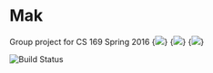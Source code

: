 
# Mak

Group project for CS 169 Spring 2016
 {<img src="https://codeclimate.com/github/lenawu/mak-169/badges/gpa.svg" />}
  {<img src="https://codeclimate.com/github/lenawu/mak-169/badges/coverage.svg" />}
  {<img src="https://codeclimate.com/github/lenawu/mak-169/badges/issue_count.svg" />}
  
  
 <img src="https://travis-ci.org/lenawu/mak-169.svg?branch=master" alt="Build Status" />
  
